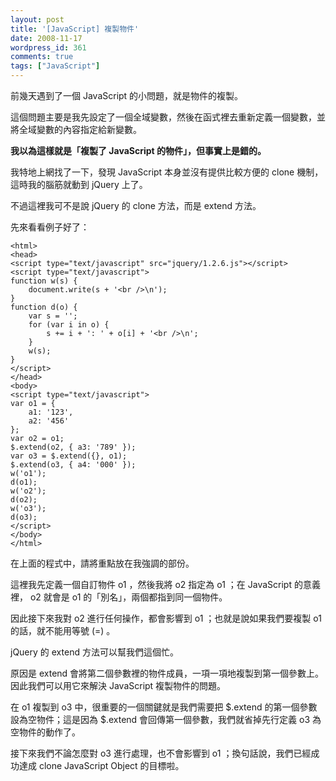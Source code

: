 ```yaml
---
layout: post
title: '[JavaScript] 複製物件'
date: 2008-11-17
wordpress_id: 361
comments: true
tags: ["JavaScript"]
---
```


前幾天遇到了一個 JavaScript 的小問題，就是物件的複製。 

這個問題主要是我先設定了一個全域變數，然後在函式裡去重新定義一個變數，並將全域變數的內容指定給新變數。

<strong>我以為這樣就是「複製了 JavaScript 的物件」，但事實上是錯的。 </strong>

<!--more-->

我特地上網找了一下，發現 JavaScript 本身並沒有提供比較方便的 clone 機制，這時我的腦筋就動到 jQuery 上了。 

不過這裡我可不是說 jQuery 的 clone 方法，而是 extend 方法。 

先來看看例子好了：

```
<html>
<head>
<script type="text/javascript" src="jquery/1.2.6.js"></script>
<script type="text/javascript">
function w(s) {
    document.write(s + '<br />\n');
}
function d(o) {
    var s = '';
    for (var i in o) {
        s += i + ': ' + o[i] + '<br />\n';
    }
    w(s);
}
</script>
</head>
<body>
<script type="text/javascript">
var o1 = {
    a1: '123',
    a2: '456'
};
var o2 = o1;
$.extend(o2, { a3: '789' });
var o3 = $.extend({}, o1);
$.extend(o3, { a4: '000' });
w('o1');
d(o1);
w('o2');
d(o2);
w('o3');
d(o3);
</script>
</body>
</html>

```

在上面的程式中，請將重點放在我強調的部份。

這裡我先定義一個自訂物件 o1 ，然後我將 o2 指定為 o1 ；在 JavaScript 的意義裡， o2 就會是 o1 的「別名」，兩個都指到同一個物件。 

因此接下來我對 o2 進行任何操作，都會影響到 o1 ；也就是說如果我們要複製 o1 的話，就不能用等號 (=) 。 

jQuery 的 extend 方法可以幫我們這個忙。

 原因是 extend 會將第二個參數裡的物件成員，一項一項地複製到第一個參數上。因此我們可以用它來解決 JavaScript 複製物件的問題。

在 o1 複製到 o3 中，很重要的一個關鍵就是我們需要把 $.extend 的第一個參數設為空物件；這是因為 $.extend 會回傳第一個參數，我們就省掉先行定義 o3 為空物件的動作了。

接下來我們不論怎麼對 o3 進行處理，也不會影響到 o1 ；換句話說，我們已經成功達成 clone JavaScript Object 的目標啦。 
